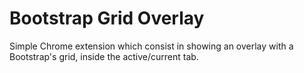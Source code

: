 # Bootstrap Grid Overlay

Simple Chrome extension which consist in showing an overlay with a Bootstrap's grid, inside the active/current tab.
